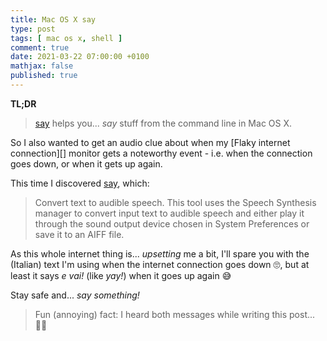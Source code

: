 ```yaml
---
title: Mac OS X say
type: post
tags: [ mac os x, shell ]
comment: true
date: 2021-03-22 07:00:00 +0100
mathjax: false
published: true
---
```


**TL;DR**

> [say][] helps you... *say* stuff from the command line in Mac OS X.

So I also wanted to get an audio clue about when my [Flaky internet
connection][] monitor gets a noteworthy event - i.e. when the connection
goes down, or when it gets up again.

This time I discovered [say][], which:

> Convert text to audible speech. This tool uses the Speech Synthesis
> manager to convert input text to audible speech and either play it through
> the sound output device chosen in System Preferences or save it to an AIFF
> file.

As this whole internet thing is... *upsetting* me a bit, I'll spare you with
the (Italian) text I'm using when the internet connection goes down 🙄, but
at least it says *e vai!* (like *yay!*) when it goes up again 😅

Stay safe and... *say something!*

> Fun (annoying) fact: I heard both messages while writing this post...
> 🤦‍♂️

[say]: https://ss64.com/osx/say.html
